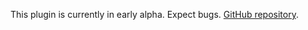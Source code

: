 This plugin is currently in early alpha. Expect bugs. [GitHub repository](https://github.com/amki/oc-rez).